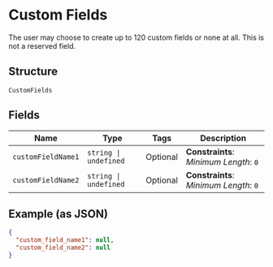
# Custom Fields

The user may choose to create up to 120 custom fields or none at all. This is not a reserved field.

## Structure

`CustomFields`

## Fields

| Name | Type | Tags | Description |
|  --- | --- | --- | --- |
| `customFieldName1` | `string \| undefined` | Optional | **Constraints**: *Minimum Length*: `0` |
| `customFieldName2` | `string \| undefined` | Optional | **Constraints**: *Minimum Length*: `0` |

## Example (as JSON)

```json
{
  "custom_field_name1": null,
  "custom_field_name2": null
}
```

